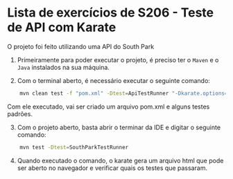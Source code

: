 # Lista de exercícios de S206 - Teste de API com Karate

O projeto foi feito utilizando uma API do South Park

01. Primeiramente para poder executar o projeto, é preciso ter o <code>Maven</code> e o <code>Java</code> instalados na sua máquina.

02. Com o terminal aberto, é necessário executar o seguinte comando:
```bash
    mvn clean test -f "pom.xml" -Dtest=ApiTestRunner "-Dkarate.options=src\test\java\examples\test_Dark_Magician\api.feature"
```
Com ele executado, vai ser criado um arquivo pom.xml e alguns testes padrões.

03. Com o projeto aberto, basta abrir o terminar da IDE e digitar o seguinte comando:
```bash
    mvn test -Dtest=SouthParkTestRunner
```

04. Quando executado o comando, o karate gera um arquivo html que pode ser aberto no navegador e verificar quais os testes que passaram.
